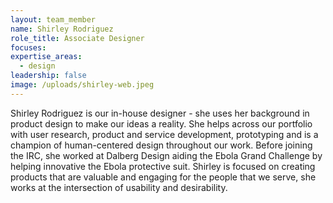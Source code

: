 ```yaml
---
layout: team_member
name: Shirley Rodriguez
role_title: Associate Designer
focuses:
expertise_areas:
  - design
leadership: false
image: /uploads/shirley-web.jpeg
---
```


Shirley Rodriguez is our in-house designer - she uses her background in product design to make our ideas a reality. She helps across our portfolio with user research, product and service development, prototyping and is a champion of human-centered design throughout our work. Before joining the IRC, she worked at Dalberg Design aiding the Ebola Grand Challenge by helping innovative the Ebola protective suit. Shirley is focused on creating products that are valuable and engaging for the people that we serve, she works at the intersection of usability and desirability.&nbsp;